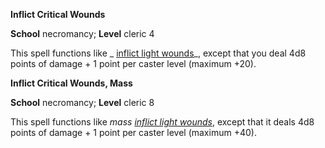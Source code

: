  **Inflict Critical Wounds**

**School** necromancy; **Level** cleric 4

This spell functions like _ [inflict light wounds](inflictLightWounds.html#_inflict-light-wounds)_, except that you deal 4d8 points of damage + 1 point per caster level (maximum +20).

**Inflict Critical Wounds, Mass**

**School** necromancy; **Level** cleric 8

This spell functions like _mass [inflict light wounds](inflictLightWounds.html#_inflict-light-wounds)_, except that it deals 4d8 points of damage + 1 point per caster level (maximum +40).

